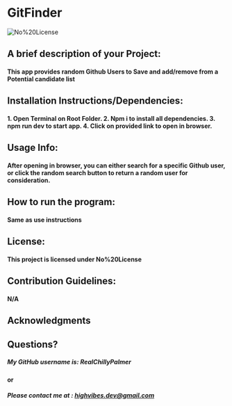 # GitFinder
   
![No%20License](https://raster.shields.io/badge/No%20License-green)

## A brief description of your Project:

   #### This app provides random Github Users to Save and add/remove from a   Potential candidate list

## Installation Instructions/Dependencies:

   #### 1. Open Terminal on Root Folder. 2. Npm i to install all dependencies. 3. npm run dev to start app. 4. Click on provided link to open in browser. 

## Usage Info:

   #### After opening in browser, you can either search for a specific Github user, or click the random search button to return a random user for consideration.

## How to run the program:

   #### Same as use instructions

## License:

   #### This project is licensed under No%20License

## Contribution Guidelines:

   #### N/A

## Acknowledgments

   #### 

## Questions?

  ##### My GitHub username is: RealChillyPalmer

  #### or

  ##### Please contact me at : highvibes.dev@gmail.com
   
   